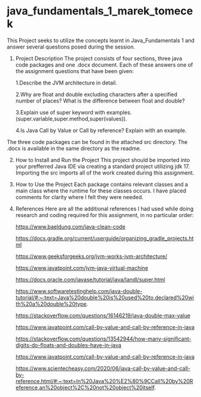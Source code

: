 # java_fundamentals_1_marek_tomecek
This Project seeks to utilize the concepts learnt in Java_Fundamentals 1 and answer several questions posed during the session.

1. Project Description
The project consists of four sections, three java code packages and one .docx document. Each of these answers one of the assignment questions that have been given:

    1.Describe the JVM architecture in detail.

    2.Why are float and double excluding characters after a specified number of places? What is the difference between float and double?

    3.Explain use of super keyword with examples. (super.variable,super.method,super(values)).

    4.Is Java Call by Value or Call by reference? Explain with an example.

The three code packages can be found in the attached src directory. The .docx is available in the same directory as the readme.

2. How to Install and Run the Project
    This project should be imported into your prefferred Java IDE via creating a standard project utilizing jdk 17. Importing the src imports all of the work created during this assignment.

3. How to Use the Project
    Each package contains relevant classes and a main class where the runtime for these classes occurs. I have placed comments for clarity where I felt they were needed.

4. References
    Here are all the additional references I had used while doing research and coding required for this assignment, in no particular order:

    https://www.baeldung.com/java-clean-code

    https://docs.gradle.org/current/userguide/organizing_gradle_projects.html

    https://www.geeksforgeeks.org/jvm-works-jvm-architecture/

    https://www.javatpoint.com/jvm-java-virtual-machine

    https://docs.oracle.com/javase/tutorial/java/IandI/super.html

    https://www.softwaretestinghelp.com/java-double-tutorial/#:~:text=Java%20double%20is%20used%20to,declared%20with%20a%20double%20type.

    https://stackoverflow.com/questions/16146219/java-double-max-value

    https://www.javatpoint.com/call-by-value-and-call-by-reference-in-java

    https://stackoverflow.com/questions/13542944/how-many-significant-digits-do-floats-and-doubles-have-in-java

    https://www.javatpoint.com/call-by-value-and-call-by-reference-in-java

    https://www.scientecheasy.com/2020/06/java-call-by-value-and-call-by-reference.html/#:~:text=In%20Java%20%E2%80%9CCall%20by%20Reference,an%20object%2C%20not%20object%20itself.



